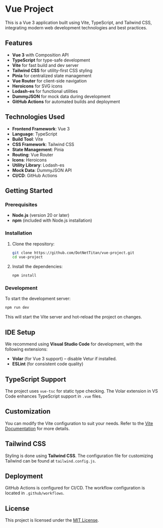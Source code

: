
# Vue Project

This is a Vue 3 application built using Vite, TypeScript, and Tailwind CSS, integrating modern web development technologies and best practices.

## Features

- **Vue 3** with Composition API
- **TypeScript** for type-safe development
- **Vite** for fast build and dev server
- **Tailwind CSS** for utility-first CSS styling
- **Pinia** for centralized state management
- **Vue Router** for client-side navigation
- **Heroicons** for SVG icons
- **Lodash-es** for functional utilities
- **DummyJSON** for mock data during development
- **GitHub Actions** for automated builds and deployment

## Technologies Used

- **Frontend Framework**: Vue 3
- **Language**: TypeScript
- **Build Tool**: Vite
- **CSS Framework**: Tailwind CSS
- **State Management**: Pinia
- **Routing**: Vue Router
- **Icons**: Heroicons
- **Utility Library**: Lodash-es
- **Mock Data**: DummyJSON API
- **CI/CD**: GitHub Actions

## Getting Started

### Prerequisites

- **Node.js** (version 20 or later)
- **npm** (included with Node.js installation)

### Installation

1. Clone the repository:
   ```bash
   git clone https://github.com/DotNetTitan/vue-project.git
   cd vue-project
   ```

2. Install the dependencies:
   ```bash
   npm install
   ```

### Development

To start the development server:
```bash
npm run dev
```

This will start the Vite server and hot-reload the project on changes.

## IDE Setup

We recommend using **Visual Studio Code** for development, with the following extensions:
- **Volar** (for Vue 3 support) – disable Vetur if installed.
- **ESLint** (for consistent code quality)

## TypeScript Support

The project uses `vue-tsc` for static type checking. The Volar extension in VS Code enhances TypeScript support in `.vue` files.

## Customization

You can modify the Vite configuration to suit your needs. Refer to the [Vite Documentation](https://vitejs.dev/config/) for more details.

## Tailwind CSS

Styling is done using **Tailwind CSS**. The configuration file for customizing Tailwind can be found at `tailwind.config.js`.

## Deployment

GitHub Actions is configured for CI/CD. The workflow configuration is located in `.github/workflows`.

## License

This project is licensed under the [MIT License](LICENSE).